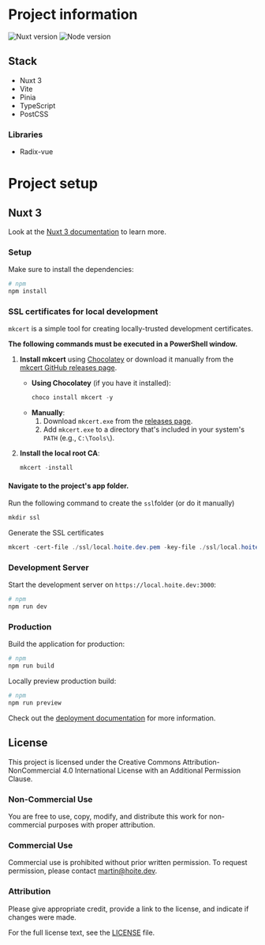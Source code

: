 # Project information

![Nuxt version](https://img.shields.io/badge/Nuxt%20version-3.15.4-00DC82)
![Node version](https://img.shields.io/badge/Node%20version-22.14.0-026E00)

## Stack
- Nuxt 3
- Vite
- Pinia
- TypeScript
- PostCSS

### Libraries
- Radix-vue


# Project setup

## Nuxt 3 

Look at the [Nuxt 3 documentation](https://nuxt.com/docs/getting-started/introduction) to learn more.

### Setup

Make sure to install the dependencies:

```bash
# npm
npm install
```

### SSL certificates for local development

`mkcert` is a simple tool for creating locally-trusted development certificates.

**The following commands must be executed in a PowerShell window.**

1. **Install mkcert** using [Chocolatey](https://chocolatey.org/) or download it manually from the [mkcert GitHub releases page](https://github.com/FiloSottile/mkcert/releases).
   - **Using Chocolatey** (if you have it installed):
     ```powershell
     choco install mkcert -y
     ```
   - **Manually**:
     1. Download `mkcert.exe` from the [releases page](https://github.com/FiloSottile/mkcert/releases).
     2. Add `mkcert.exe` to a directory that's included in your system's `PATH` (e.g., `C:\Tools\`).

2. **Install the local root CA**:
   ```powershell
   mkcert -install

#### Navigate to the project's app folder.

Run the following command to create the `ssl`folder (or do it manually)
```powershell
mkdir ssl
```

Generate the SSL certificates
```powershell
mkcert -cert-file ./ssl/local.hoite.dev.pem -key-file ./ssl/local.hoite.dev-key.pem local.hoite.dev
```

### Development Server

Start the development server on `https://local.hoite.dev:3000`:

```bash
# npm
npm run dev
```

### Production

Build the application for production:

```bash
# npm
npm run build
```

Locally preview production build:

```bash
# npm
npm run preview
```

Check out the [deployment documentation](https://nuxt.com/docs/getting-started/deployment) for more information.



## License

This project is licensed under the Creative Commons Attribution-NonCommercial 4.0 International License with an Additional Permission Clause.

### Non-Commercial Use
You are free to use, copy, modify, and distribute this work for non-commercial purposes with proper attribution.

### Commercial Use
Commercial use is prohibited without prior written permission. To request permission, please contact [martin@hoite.dev](mailto:martin@hoite.dev).

### Attribution
Please give appropriate credit, provide a link to the license, and indicate if changes were made.

For the full license text, see the [LICENSE](https://github.com/Blizz991/portfolio/blob/master/LICENCE.md) file.
